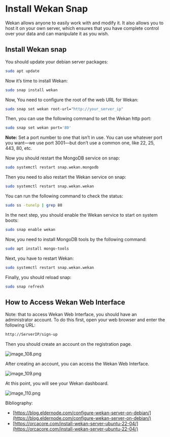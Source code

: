 # Install Wekan Snap

Wekan allows anyone to easily work with and modify it. It also allows you to host it on your own server, which ensures that you have complete control over your data and can manipulate it as you wish.

## Install Wekan snap

You should update your debian server packages:

```bash
sudo apt update
```

Now it’s time to install Wekan:

```bash
sudo snap install wekan
```

Now, You need to configure the root of the web URL for Wekan:

```bash
sudo snap set wekan root-url="http://your_server_ip"
```

Then, you can use the following command to set the Wekan http port:

```bash
sudo snap set wekan port='80'
```

**Note:** Set a port number to one that isn’t in use. You can use whatever port you want—we use port 3001—but don’t use a common one, like 22, 25, 443, 80, etc.

Now you should restart the MongoDB service on snap:

```bash
sudo systemctl restart snap.wekan.mongodb
```

Then you need to also restart the Wekan service on snap:

```bash
sudo systemctl restart snap.wekan.wekan
```

You can run the following command to check the status:

```bash
sudo ss -tunelp | grep 80
```

In the next step, you should enable the Wekan service to start on system boots:

```bash
sudo snap enable wekan
```

Now, you need to install MongoDB tools by the following command:

```bash
sudo apt install mongo-tools
```
Next, you have to restart Wekan:

```bash
sudo systemctl restart snap.wekan.wekan
```

Finally, you should reload snap:

```bash
sudo snap refresh
```

## How to Access Wekan Web Interface
Note: that to access Wekan Web Interface, you should have an administrator account. To do this first, open your web browser and enter the following URL:

```bash
http://ServerIP/sign-up
```

Then you should create an account on the registration page.

![image_108.png](image_108.png)

After creating an account, you can access the Wekan Web Interface.

![image_109.png](image_109.png)

At this point, you will see your Wekan dashboard.

![image_110.png](image_110.png)

Bibliography:
+ [https://blog.eldernode.com/configure-wekan-server-on-debian/](https://blog.eldernode.com/configure-wekan-server-on-debian/)
+ [https://orcacore.com/install-wekan-server-ubuntu-22-04/](https://orcacore.com/install-wekan-server-ubuntu-22-04/)